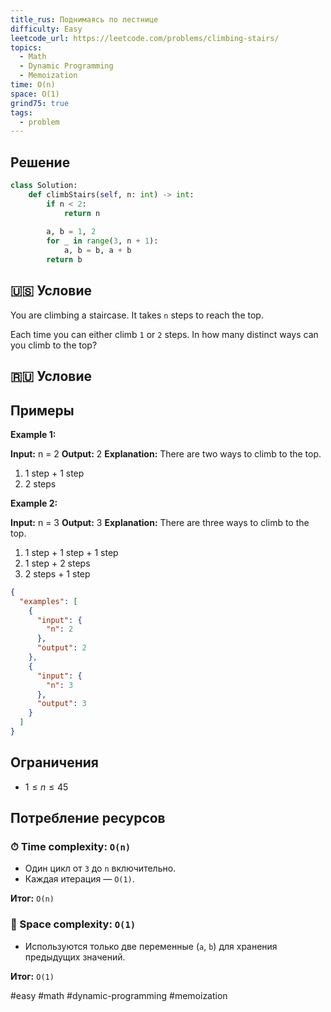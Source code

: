 ```yaml
---
title_rus: Поднимаясь по лестнице
difficulty: Easy
leetcode_url: https://leetcode.com/problems/climbing-stairs/
topics:
  - Math
  - Dynamic Programming
  - Memoization
time: O(n)
space: O(1)
grind75: true
tags:
  - problem
---
```


## Решение

```python
class Solution:  
    def climbStairs(self, n: int) -> int:  
        if n < 2:  
            return n  
  
        a, b = 1, 2  
        for _ in range(3, n + 1):  
            a, b = b, a + b  
        return b
```

## 🇺🇸 Условие

You are climbing a staircase. It takes `n` steps to reach the top.

Each time you can either climb `1` or `2` steps. In how many distinct ways can you climb to the top?

## 🇷🇺 Условие

<!-- Место для вставки перевода на русском языке -->

## Примеры

**Example 1:**

**Input:** n = 2
**Output:** 2
**Explanation:** There are two ways to climb to the top.
1. 1 step + 1 step
2. 2 steps

**Example 2:**

**Input:** n = 3
**Output:** 3
**Explanation:** There are three ways to climb to the top.
1. 1 step + 1 step + 1 step
2. 1 step + 2 steps
3. 2 steps + 1 step

```json
{
  "examples": [
    {
      "input": {
        "n": 2
      },
      "output": 2
    },
    {
      "input": {
        "n": 3
      },
      "output": 3
    }
  ]
}
```

## Ограничения

- $1 \leq n \leq 45$

## Потребление ресурсов
### ⏱ Time complexity: `O(n)`

- Один цикл от `3` до `n` включительно.
- Каждая итерация — `O(1)`.

**Итог:** `O(n)`

### 🧠 Space complexity: `O(1)`

- Используются только две переменные (`a`, `b`) для хранения предыдущих значений.

**Итог:** `O(1)`

#easy #math #dynamic-programming #memoization
